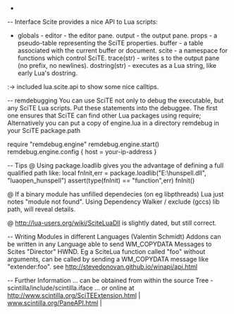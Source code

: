 -
-- Interface
 Scite provides a nice API to Lua scripts:

 - globals -
 editor - the editor pane.
 output - the output pane.
 props - a pseudo-table representing the SciTE properties.
 buffer - a table associated with the current buffer or document.
 scite - a namespace for functions which control SciTE.
 trace(str) - writes s to the output pane (no prefix, no newlines).
 dostring(str) - executes as a Lua string, like early Lua's dostring.

 :-> included lua.scite.api to show some nice calltips.

-- remdebugging
 You can use SciTE not only to debug the executable, but any SciTE Lua scripts.
 Put these statements into the debuggee. The first one ensures that SciTE can find other Lua packages using require;
 Alternatively you can put a copy of engine.lua in a directory remdebug in your SciTE package.path

 require "remdebug.engine"
 remdebug.engine.start()
 remdebug.engine.config { host = your-ip-address }

-- Tips
 @ Using package.loadlib gives you the advantage of defining a full qualified path like:
    local fnInit,err =  package.loadlib("E:\\hunspell.dll", "luaopen_hunspell")
    assert(type(fnInit) == "function",err)
    fnInit()
 
 @ If a binary module has unfilled dependecies (on eg libpthreads) Lua just notes "module not found".
     Using Dependency Walker / exclude (gccs) lib path, will reveal details.
 
 @ http://lua-users.org/wiki/SciteLuaDll is slightly dated, but still correct.
 
-- Writing Modules in different Languages (Valentin Schmidt)
 Addons can be written in  any Language able to send WM_COPYDATA Messages to Scites "Director" HWND. 
 Eg a SciteLua function called "foo" without arguments, can be called by sending a WM_COPYDATA message like "extender:foo".
 see http://stevedonovan.github.io/winapi/api.html

-- Further Information
 ... can be obtained from within the source Tree - scintilla/include/scintilla.iface
 ... or online at http://www.scintilla.org/SciTEExtension.html | www.scintilla.org/PaneAPI.html |
